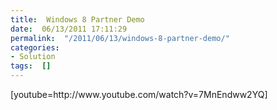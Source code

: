 ```yaml
---
title:  Windows 8 Partner Demo
date:  06/13/2011 17:11:29
permalink:  "/2011/06/13/windows-8-partner-demo/"
categories:
- Solution
tags:  []
---
```

<div style="display:inline;float:none;margin:0;padding:0;" id="scid:5737277B-5D6D-4f48-ABFC-DD9C333F4C5D:f3d4c1f8-8f62-40cc-847d-6420ff0dfb17" class="wlWriterEditableSmartContent"><div>[youtube=http://www.youtube.com/watch?v=7MnEndww2YQ]</div></div>